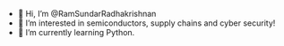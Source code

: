 - 👋 Hi, I’m @RamSundarRadhakrishnan
- 👀 I’m interested in semiconductors, supply chains and cyber security!
- 🌱 I’m currently learning Python.

<!---
RamSundarRadhakrishnan/RamSundarRadhakrishnan is a ✨ special ✨ repository because its `README.md` (this file) appears on your GitHub profile.
You can click the Preview link to take a look at your changes.
--->
